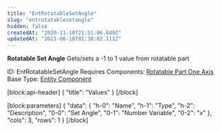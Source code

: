 ```yaml
---
title: "EntRotatableSetAngle"
slug: "entrotatablesetangle"
hidden: false
createdAt: "2020-11-10T21:51:06.849Z"
updatedAt: "2021-06-18T01:38:02.111Z"
---
```

**Rotatable Set Angle**
Gets/sets a -1 to 1 value from rotatable part

ID: EntRotatableSetAngle
Requires Components: [Rotatable Part One Axis](doc:entrotatablepartoneaxis)
Base Type: [Entity Component](doc:componententity)

[block:api-header]
{
  "title": "Values"
}
[/block]

[block:parameters]
{
  "data": {
    "h-0": "Name",
    "h-1": "Type",
    "h-2": "Description",
    "0-0": "Set Angle",
    "0-1": "Number Variable",
    "0-2": "x"
  },
  "cols": 3,
  "rows": 1
}
[/block]